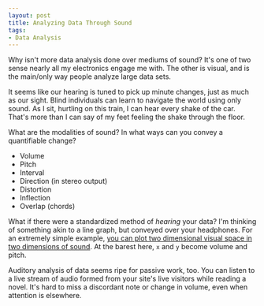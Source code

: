 ```yaml
---
layout: post
title: Analyzing Data Through Sound
tags:
- Data Analysis
---
```

Why isn't more data analysis done over mediums of sound? It's one of two sense nearly all my electronics engage me with. The other is visual, and is the main/only way people analyze large data sets.

It seems like our hearing is tuned to pick up minute changes, just as much as our sight. Blind individuals can learn to navigate the world using only sound. As I sit, hurtling on this train, I can hear every shake of the car. That's more than I can say of my feet feeling the shake through the floor.

What are the modalities of sound? In what ways can you convey a quantifiable change?

- Volume
- Pitch
- Interval
- Direction (in stereo output)
- Distortion
- Inflection
- Overlap (chords)

What if there were a standardized method of _hearing_ your data? I'm thinking of something akin to a line graph, but conveyed over your headphones. For an extremely simple example, [you can plot two dimensional visual space in two dimensions of sound](http://andjosh.com/violent-theremin). At the barest here, `x` and `y` become volume and pitch. 

Auditory analysis of data seems ripe for passive work, too. You can listen to a live stream of audio formed from your site's live visitors while reading a novel. It's hard to miss a discordant note or change in volume, even when attention is elsewhere.
